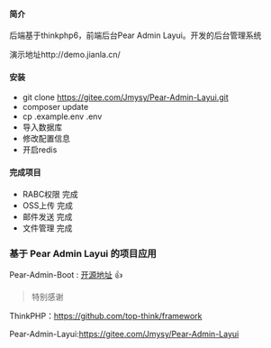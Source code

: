 #### 简介

后端基于thinkphp6，前端后台Pear Admin Layui。开发的后台管理系统

演示地址http://demo.jianla.cn/ 

#### 安装

* git clone https://gitee.com/Jmysy/Pear-Admin-Layui.git
* composer update
* cp .example.env .env
* 导入数据库
* 修改配置信息
* 开启redis


#### 完成项目

* RABC权限    完成
* OSS上传     完成
* 邮件发送    完成
* 文件管理    完成


### 基于 Pear Admin Layui 的项目应用

Pear-Admin-Boot : [开源地址](https://gitee.com/Jmysy/Pear-Admin-Boot) :+1: 

>特别感谢

ThinkPHP：https://github.com/top-think/framework

Pear-Admin-Layui:https://gitee.com/Jmysy/Pear-Admin-Layui
